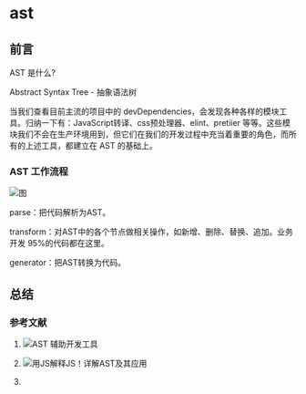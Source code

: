 # ast

## 前言

AST 是什么?

Abstract Syntax Tree - 抽象语法树

当我们查看目前主流的项目中的 devDependencies，会发现各种各样的模块工具。归纳一下有：JavaScript转译、css预处理器、elint、pretiier 等等。这些模块我们不会在生产环境用到，但它们在我们的开发过程中充当着重要的角色，而所有的上述工具，都建立在 AST 的基础上。

### AST 工作流程

![图](https://mmbiz.qpic.cn/mmbiz_png/Z6bicxIx5naIHzTVz2UnkrzvJvoS4sziaib2UwOBUvQVlmnTwm3icOWicxHibqibMqebWwkWCbdOZIO7p89rQUF6ficJXA/640?wx_fmt=png&tp=webp&wxfrom=5&wx_lazy=1&wx_co=1)

parse：把代码解析为AST。

transform：对AST中的各个节点做相关操作，如新增、删除、替换、追加。业务开发 95%的代码都在这里。

generator：把AST转换为代码。

## 总结

### 参考文献

1. ![AST 辅助开发工具]([https://link](https://astexplorer.net/))
2. ![用JS解释JS！详解AST及其应用
]([https://link](https://mp.weixin.qq.com/s/j8_8QwFnyOr66m9aekor1g))

3.  

